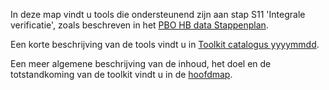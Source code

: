 In deze map vindt u tools die ondersteunend zijn aan stap S11 'Integrale verificatie', zoals beschreven in het [PBO HB data Stappenplan](https://github.com/kkpdata/HB-Datatoolkit/tree/master/A00&#32;Documentatie#11205758-014-GEO-0001_v1.0-PBO&#32;HB&#32;data&#32;stappenplan&#32;13.pdf). 

Een korte beschrijving van de tools vindt u in [Toolkit catalogus yyyymmdd](https://github.com/kkpdata/HB-Datatoolkit/tree/master/A00&#32;Documentatie).

Een meer algemene beschrijving van de inhoud, het doel en de totstandkoming van de toolkit vindt u in de [hoofdmap](https://github.com/kkpdata/HB-Datatoolkit#readme).

